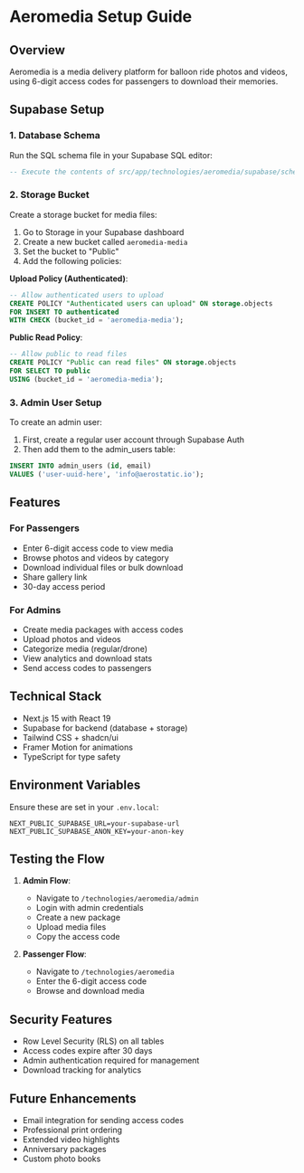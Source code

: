 # Aeromedia Setup Guide

## Overview
Aeromedia is a media delivery platform for balloon ride photos and videos, using 6-digit access codes for passengers to download their memories.

## Supabase Setup

### 1. Database Schema
Run the SQL schema file in your Supabase SQL editor:
```sql
-- Execute the contents of src/app/technologies/aeromedia/supabase/schema.sql
```

### 2. Storage Bucket
Create a storage bucket for media files:

1. Go to Storage in your Supabase dashboard
2. Create a new bucket called `aeromedia-media`
3. Set the bucket to "Public" 
4. Add the following policies:

**Upload Policy (Authenticated)**:
```sql
-- Allow authenticated users to upload
CREATE POLICY "Authenticated users can upload" ON storage.objects
FOR INSERT TO authenticated
WITH CHECK (bucket_id = 'aeromedia-media');
```

**Public Read Policy**:
```sql
-- Allow public to read files
CREATE POLICY "Public can read files" ON storage.objects
FOR SELECT TO public
USING (bucket_id = 'aeromedia-media');
```

### 3. Admin User Setup
To create an admin user:

1. First, create a regular user account through Supabase Auth
2. Then add them to the admin_users table:

```sql
INSERT INTO admin_users (id, email) 
VALUES ('user-uuid-here', 'info@aerostatic.io');
```

## Features

### For Passengers
- Enter 6-digit access code to view media
- Browse photos and videos by category
- Download individual files or bulk download
- Share gallery link
- 30-day access period

### For Admins
- Create media packages with access codes
- Upload photos and videos
- Categorize media (regular/drone)
- View analytics and download stats
- Send access codes to passengers

## Technical Stack
- Next.js 15 with React 19
- Supabase for backend (database + storage)
- Tailwind CSS + shadcn/ui
- Framer Motion for animations
- TypeScript for type safety

## Environment Variables
Ensure these are set in your `.env.local`:
```
NEXT_PUBLIC_SUPABASE_URL=your-supabase-url
NEXT_PUBLIC_SUPABASE_ANON_KEY=your-anon-key
```

## Testing the Flow

1. **Admin Flow**:
   - Navigate to `/technologies/aeromedia/admin`
   - Login with admin credentials
   - Create a new package
   - Upload media files
   - Copy the access code

2. **Passenger Flow**:
   - Navigate to `/technologies/aeromedia`
   - Enter the 6-digit access code
   - Browse and download media

## Security Features
- Row Level Security (RLS) on all tables
- Access codes expire after 30 days
- Admin authentication required for management
- Download tracking for analytics

## Future Enhancements
- Email integration for sending access codes
- Professional print ordering
- Extended video highlights
- Anniversary packages
- Custom photo books